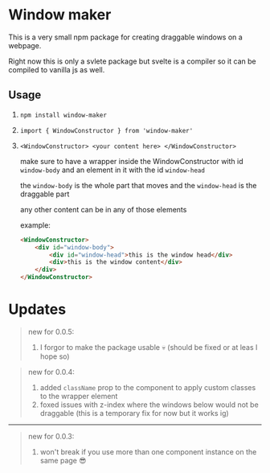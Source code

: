 # Window maker

This is a very small npm package for creating draggable windows on a webpage.

Right now this is only a svlete package but svelte is a compiler so it can be compiled to vanilla js as well.

## Usage

1. `npm install window-maker`

2. `import { WindowConstructor } from 'window-maker'`

3. `<WindowConstructor>
        <your content here>
    </WindowConstructor>`

    make sure to have a wrapper inside the WindowConstructor with id `window-body` and an element in it with the id `window-head` 

    the `window-body` is the whole part that moves and the `window-head` is the draggable part

    any other content can be in any of those elements

    example:

    ```html
    <WindowConstructor>
        <div id="window-body">
            <div id="window-head">this is the window head</div>
            <div>this is the window content</div>
        </div>
    </WindowConstructor>
    ```

# Updates

> new for 0.0.5:
> 1. I forgor to make the package usable 💀 (should be fixed or at leas I hope so)

> new for 0.0.4:
> 1. added `className` prop to the component to apply custom classes to the wrapper element
> 2. foxed issues with z-index where the windows below would not be draggable (this is a temporary fix for now but it works ig)

---

> new for 0.0.3:
> 1. won't break if you use more than one component instance on the same page 😎
